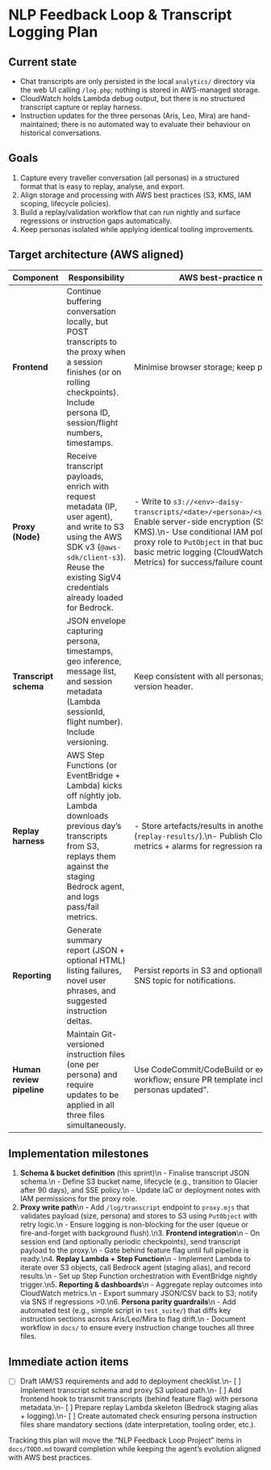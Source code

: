 # NLP Feedback Loop & Transcript Logging Plan

## Current state
- Chat transcripts are only persisted in the local `analytics/` directory via the web UI calling `/log.php`; nothing is stored in AWS-managed storage.
- CloudWatch holds Lambda debug output, but there is no structured transcript capture or replay harness.
- Instruction updates for the three personas (Aris, Leo, Mira) are hand-maintained; there is no automated way to evaluate their behaviour on historical conversations.

## Goals
1. Capture every traveller conversation (all personas) in a structured format that is easy to replay, analyse, and export.
2. Align storage and processing with AWS best practices (S3, KMS, IAM scoping, lifecycle policies).
3. Build a replay/validation workflow that can run nightly and surface regressions or instruction gaps automatically.
4. Keep personas isolated while applying identical tooling improvements.

## Target architecture (AWS aligned)
| Component | Responsibility | AWS best-practice notes |
|-----------|----------------|-------------------------|
| **Frontend** | Continue buffering conversation locally, but POST transcripts to the proxy when a session finishes (or on rolling checkpoints). Include persona ID, session/flight numbers, timestamps. | Minimise browser storage; keep payload JSON. |
| **Proxy (Node)** | Receive transcript payloads, enrich with request metadata (IP, user agent), and write to S3 using the AWS SDK v3 (`@aws-sdk/client-s3`). Reuse the existing SigV4 credentials already loaded for Bedrock. | - Write to `s3://<env>-daisy-transcripts/<date>/<persona>/<session>.json`\n- Enable server-side encryption (SSE-S3 or SSE-KMS).\n- Use conditional IAM policy limiting proxy role to `PutObject` in that bucket.\n- Add basic metric logging (CloudWatch Embedded Metrics) for success/failure counts. |
| **Transcript schema** | JSON envelope capturing persona, timestamps, geo inference, message list, and session metadata (Lambda sessionId, flight number). Include versioning. | Keep consistent with all personas; add schema version header. |
| **Replay harness** | AWS Step Functions (or EventBridge + Lambda) kicks off nightly job. Lambda downloads previous day’s transcripts from S3, replays them against the staging Bedrock agent, and logs pass/fail metrics. | - Store artefacts/results in another S3 prefix (`replay-results/`).\n- Publish CloudWatch metrics + alarms for regression rates. |
| **Reporting** | Generate summary report (JSON + optional HTML) listing failures, novel user phrases, and suggested instruction deltas. | Persist reports in S3 and optionally push to an SNS topic for notifications. |
| **Human review pipeline** | Maintain Git-versioned instruction files (one per persona) and require updates to be applied in all three files simultaneously. | Use CodeCommit/CodeBuild or existing Git workflow; ensure PR template includes “all personas updated”. |

## Implementation milestones
1. **Schema & bucket definition** (this sprint)\n   - Finalise transcript JSON schema.\n   - Define S3 bucket name, lifecycle (e.g., transition to Glacier after 90 days), and SSE policy.\n   - Update IaC or deployment notes with IAM permissions for the proxy role.
2. **Proxy write path**\n   - Add `/log/transcript` endpoint to `proxy.mjs` that validates payload (size, persona) and stores to S3 using `PutObject` with retry logic.\n   - Ensure logging is non-blocking for the user (queue or fire-and-forget with background flush).\n3. **Frontend integration**\n   - On session end (and optionally periodic checkpoints), send transcript payload to the proxy.\n   - Gate behind feature flag until full pipeline is ready.\n4. **Replay Lambda + Step Function**\n   - Implement Lambda to iterate over S3 objects, call Bedrock agent (staging alias), and record results.\n   - Set up Step Function orchestration with EventBridge nightly trigger.\n5. **Reporting & dashboards**\n   - Aggregate replay outcomes into CloudWatch metrics.\n   - Export summary JSON/CSV back to S3; notify via SNS if regressions >0.\n6. **Persona parity guardrails**\n   - Add automated test (e.g., simple script in `test_suite/`) that diffs key instruction sections across Aris/Leo/Mira to flag drift.\n   - Document workflow in `docs/` to ensure every instruction change touches all three files.

## Immediate action items
- [ ] Draft IAM/S3 requirements and add to deployment checklist.\n- [ ] Implement transcript schema and proxy S3 upload path.\n- [ ] Add frontend hook to transmit transcripts (behind feature flag) with persona metadata.\n- [ ] Prepare replay Lambda skeleton (Bedrock staging alias + logging).\n- [ ] Create automated check ensuring persona instruction files share mandatory sections (date interpretation, tooling order, etc.).

Tracking this plan will move the “NLP Feedback Loop Project” items in `docs/TODO.md` toward completion while keeping the agent’s evolution aligned with AWS best practices.
